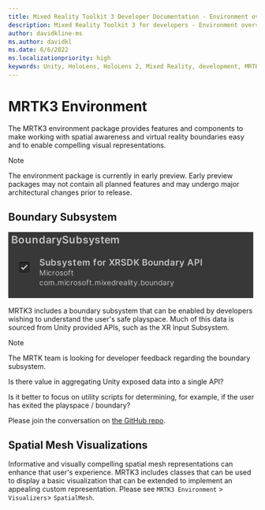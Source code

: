 ```yaml
---
title: Mixed Reality Toolkit 3 Developer Documentation - Environment overview
description: Mixed Reality Toolkit 3 for developers - Environment overview.
author: davidkline-ms
ms.author: davidkl
ms.date: 6/6/2022
ms.localizationpriority: high
keywords: Unity, HoloLens, HoloLens 2, Mixed Reality, development, MRTK3, environment, boundary, spatial awareness, spatial mapping
---
```


# MRTK3 Environment

The MRTK3 environment package provides features and components to make working with spatial awareness and virtual reality boundaries easy and to enable compelling visual representations.

> [!NOTE]
> The environment package is currently in early preview. Early preview packages may not contain all planned features and may undergo major architectural changes prior to release.

## Boundary Subsystem

![Boundary Subsystem](images/BoundarySubsystem.png)

MRTK3 includes a boundary subsystem that can be enabled by developers wishing to understand the user's safe playspace. Much of this data is sourced from Unity provided APIs, such as the XR Input Subsystem.

> [!NOTE]
> The MRTK team is looking for developer feedback regarding the boundary subsystem.
>
> Is there value in aggregating Unity exposed data into a single API?
>
> Is it better to focus on utility scripts for determining, for example, if the user has exited the playspace / boundary?
>
> Please join the conversation on [the GitHub repo](https://github.com/Microsoft/MixedRealityToolkit-Unity).

## Spatial Mesh Visualizations

Informative and visually compelling spatial mesh representations can enhance that user's experience. MRTK3 includes classes that can be used to display a basic visualization that can be extended to implement an appealing custom representation. Please see `MRTK3 Environment` > `Visualizers`> `SpatialMesh`.

